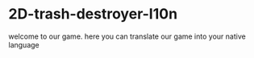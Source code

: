 # 2D-trash-destroyer-I10n
welcome to our game. here you can translate our game into your native language

